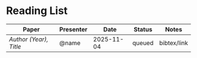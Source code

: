 # Reading List

| Paper | Presenter | Date | Status | Notes |
|---|---|---|---|---|
| _Author (Year), Title_ | @name | 2025-11-04 | queued | bibtex/link |
